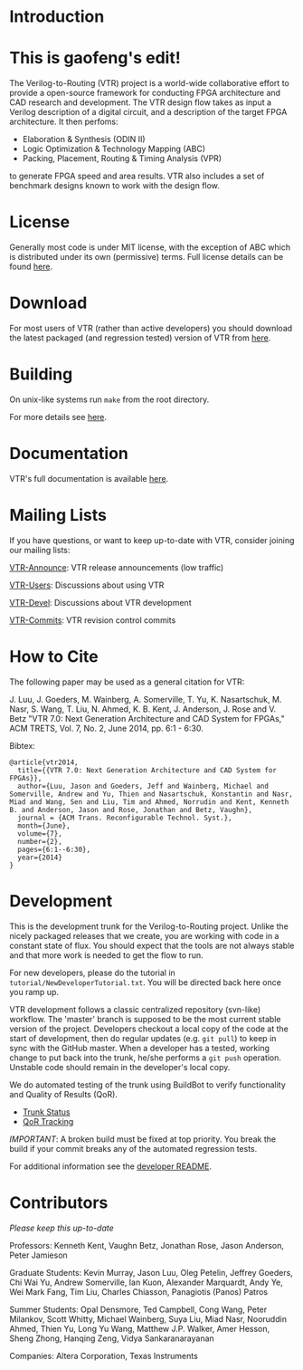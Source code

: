 Introduction
============
This is gaofeng's edit!
============
The Verilog-to-Routing (VTR) project is a world-wide collaborative effort to provide a open-source framework for conducting FPGA architecture and CAD research and development. 
The VTR design flow takes as input a Verilog description of a digital circuit, and a description of the target FPGA architecture.
It then perfoms:
  * Elaboration & Synthesis (ODIN II)
  * Logic Optimization & Technology Mapping (ABC)
  * Packing, Placement, Routing & Timing Analysis (VPR)

to generate FPGA speed and area results.
VTR also includes a set of benchmark designs known to work with the design flow.

License
=======

Generally most code is under MIT license, with the exception of ABC which is distributed under its own (permissive) terms.
Full license details can be found [here](LICENSE.md).

Download
========
For most users of VTR (rather than active developers) you should download the latest packaged (and regression tested) version of VTR from [here](https://verilogtorouting.org/download).

Building
========
On unix-like systems run `make` from the root directory.

For more details see [here](BUILDING.md).

Documentation
=============
VTR's full documentation is available [here](https://docs.verilogtorouting.org).

Mailing Lists
=============
If you have questions, or want to keep up-to-date with VTR, consider joining our mailing lists:

[VTR-Announce](https://groups.google.com/forum/#!forum/vtr-announce): VTR release announcements (low traffic)

[VTR-Users](https://groups.google.com/forum/#!forum/vtr-users): Discussions about using VTR

[VTR-Devel](https://groups.google.com/forum/#!forum/vtr-devel): Discussions about VTR development

[VTR-Commits](https://groups.google.com/forum/#!forum/vtr-commits): VTR revision control commits

How to Cite
===========
The following paper may be used as a general citation for VTR:

J. Luu, J. Goeders, M. Wainberg, A. Somerville, T. Yu, K. Nasartschuk, M. Nasr, S. Wang, T. Liu, N. Ahmed, K. B. Kent, J. Anderson, J. Rose and V. Betz "VTR 7.0: Next Generation Architecture and CAD System for FPGAs," ACM TRETS, Vol. 7, No. 2, June 2014, pp. 6:1 - 6:30.

Bibtex:
```
@article{vtr2014,
  title={{VTR 7.0: Next Generation Architecture and CAD System for FPGAs}},
  author={Luu, Jason and Goeders, Jeff and Wainberg, Michael and Somerville, Andrew and Yu, Thien and Nasartschuk, Konstantin and Nasr, Miad and Wang, Sen and Liu, Tim and Ahmed, Norrudin and Kent, Kenneth B. and Anderson, Jason and Rose, Jonathan and Betz, Vaughn},
  journal = {ACM Trans. Reconfigurable Technol. Syst.},
  month={June},
  volume={7}, 
  number={2}, 
  pages={6:1--6:30}, 
  year={2014}
}
```

Development
===========
This is the development trunk for the Verilog-to-Routing project. 
Unlike the nicely packaged releases that we create, you are working with code in a constant state of flux. 
You should expect that the tools are not always stable and that more work is needed to get the flow to run.

For new developers, please do the tutorial in `tutorial/NewDeveloperTutorial.txt`. 
You will be directed back here once you ramp up.

VTR development follows a classic centralized repository (svn-like) workflow. 
The 'master' branch is supposed to be the most current stable version of the project. 
Developers checkout a local copy of the code at the start of development, then do regular updates (e.g. `git pull`) to keep in sync with the GitHub master. 
When a developer has a tested, working change to put back into the trunk, he/she performs a `git push` operation.
Unstable code should remain in the developer's local copy.

We do automated testing of the trunk using BuildBot to verify functionality and Quality of Results (QoR).
* [Trunk Status](http://builds.verilogtorouting.org:8080/waterfall)
* [QoR Tracking](http://builds.verilogtorouting.org:8080/)

*IMPORTANT*: A broken build must be fixed at top priority. You break the build if your commit breaks any of the automated regression tests.

For additional information see the [developer README](README.developers.md).

Contributors
============
*Please keep this up-to-date*

Professors: Kenneth Kent, Vaughn Betz, Jonathan Rose, Jason Anderson, Peter Jamieson

Graduate Students: Kevin Murray, Jason Luu, Oleg Petelin, Jeffrey Goeders, Chi Wai Yu, Andrew Somerville, Ian Kuon, Alexander Marquardt, Andy Ye, Wei Mark Fang, Tim Liu, Charles Chiasson, Panagiotis (Panos) Patros

Summer Students: Opal Densmore, Ted Campbell, Cong Wang, Peter Milankov, Scott Whitty, Michael Wainberg, Suya Liu, Miad Nasr, Nooruddin Ahmed, Thien Yu, Long Yu Wang, Matthew J.P. Walker, Amer Hesson, Sheng Zhong, Hanqing Zeng, Vidya Sankaranarayanan

Companies: Altera Corporation, Texas Instruments
